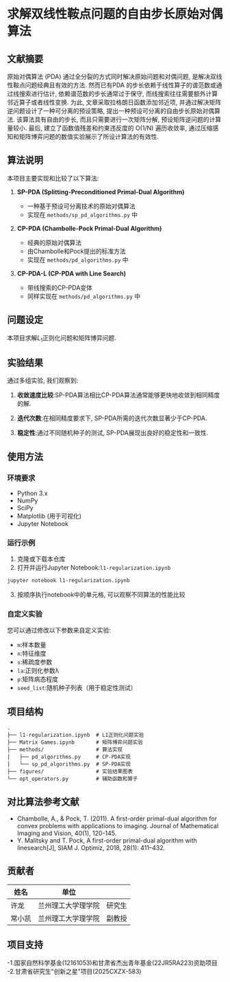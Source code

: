 # 求解双线性鞍点问题的自由步长原始对偶算法

## 文献摘要

原始对偶算法 (PDA) 通过全分裂的方式同时解决原始问题和对偶问题, 是解决双线性鞍点问题经典且有效的方法. 然而已有PDA 的步长依赖于线性算子的谱范数或通过线搜索进行估计, 依赖谱范数的步长通常过于保守, 而线搜索往往需要额外计算邻近算子或者线性变换. 为此, 文章采取拉格朗日函数添加邻近项, 并通过解决矩阵逆问题设计了一种可分离的预设策略, 提出一种预设可分离的自由步长原始对偶算法. 该算法具有自由的步长, 而且只需要进行一次矩阵分解, 预设矩阵逆问题的计算量较小. 最后, 建立了函数值残差和约束违反度的 O(1/N) 遍历收敛率, 通过压缩感知和矩阵博弈问题的数值实验展示了所设计算法的有效性.

## 算法说明

本项目主要实现和比较了以下算法:

1. **SP-PDA (Splitting-Preconditioned Primal-Dual Algorithm)**
   - 一种基于预设可分离技术的原始对偶算法
   - 实现在 `methods/sp_pd_algorithms.py` 中

2. **CP-PDA (Chambolle-Pock Primal-Dual Algorithm)**
   - 经典的原始对偶算法
   - 由Chambolle和Pock提出的标准方法
   - 实现在 `methods/pd_algorithms.py` 中

3. **CP-PDA-L (CP-PDA with Line Search)**
   - 带线搜索的CP-PDA变体
   - 同样实现在 `methods/pd_algorithms.py` 中

## 问题设定

本项目求解$L_1$正则化问题和矩阵博弈问题.

## 实验结果

通过多组实验, 我们观察到:

1. **收敛速度比较**:SP-PDA算法相比CP-PDA算法通常能够更快地收敛到相同精度的解.

2. **迭代次数**:在相同精度要求下, SP-PDA所需的迭代次数显著少于CP-PDA.

3. **稳定性**:通过不同随机种子的测试, SP-PDA展现出良好的稳定性和一致性.

## 使用方法

### 环境要求

- Python 3.x
- NumPy
- SciPy
- Matplotlib (用于可视化)
- Jupyter Notebook

### 运行示例

1. 克隆或下载本仓库
2. 打开并运行Jupyter Notebook:`l1-regularization.ipynb`

```bash
jupyter notebook l1-regularization.ipynb
```

3. 按顺序执行notebook中的单元格, 可以观察不同算法的性能比较

### 自定义实验

您可以通过修改以下参数来自定义实验:

- `m`:样本数量
- `n`:特征维度
- `s`:稀疏度参数
- `la`:正则化参数λ
- `p`:矩阵病态程度
- `seed_list`:随机种子列表（用于稳定性测试）

## 项目结构

```
.
├── l1-regularization.ipynb  # L1正则化问题实验
├── Matrix Games.ipynb       # 矩阵博弈问题实验
├── methods/                 # 算法实现
│   ├── pd_algorithms.py     # CP-PDA实现
│   └── sp_pd_algorithms.py  # SP-PDA实现
├── figures/                 # 实验结果图表
└── opt_operators.py         # 辅助函数和算子
```

## 对比算法参考文献

- Chambolle, A., & Pock, T. (2011). A first-order primal-dual algorithm for convex problems with applications to imaging. Journal of Mathematical Imaging and Vision, 40(1), 120-145.
- Y. Malitsky and T. Pock, A first-order primal-dual algorithm with linesearch[J], SIAM J. Optimiz, 2018, 28(1): 411–432.

## 贡献者

| 姓名 | 单位 |  |
|------|------------|------|
| 许龙 | 兰州理工大学理学院| 研究生 |
| 常小凯 | 兰州理工大学理学院| 副教授 |

## 项目支持
-1.国家自然科学基金(12161053)和甘肃省杰出青年基金(22JR5RA223)资助项目
-2.甘肃省研究生"创新之星"项目(2025CXZX-583)
